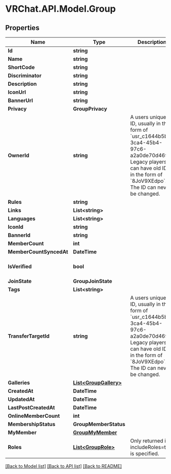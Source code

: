 # VRChat.API.Model.Group

## Properties

Name | Type | Description | Notes
------------ | ------------- | ------------- | -------------
**Id** | **string** |  | [optional] 
**Name** | **string** |  | [optional] 
**ShortCode** | **string** |  | [optional] 
**Discriminator** | **string** |  | [optional] 
**Description** | **string** |  | [optional] 
**IconUrl** | **string** |  | [optional] 
**BannerUrl** | **string** |  | [optional] 
**Privacy** | **GroupPrivacy** |  | [optional] 
**OwnerId** | **string** | A users unique ID, usually in the form of &#x60;usr_c1644b5b-3ca4-45b4-97c6-a2a0de70d469&#x60;. Legacy players can have old IDs in the form of &#x60;8JoV9XEdpo&#x60;. The ID can never be changed. | [optional] 
**Rules** | **string** |  | [optional] 
**Links** | **List&lt;string&gt;** |  | [optional] 
**Languages** | **List&lt;string&gt;** |  | [optional] 
**IconId** | **string** |  | [optional] 
**BannerId** | **string** |  | [optional] 
**MemberCount** | **int** |  | [optional] 
**MemberCountSyncedAt** | **DateTime** |  | [optional] 
**IsVerified** | **bool** |  | [optional] [default to false]
**JoinState** | **GroupJoinState** |  | [optional] 
**Tags** | **List&lt;string&gt;** |   | [optional] 
**TransferTargetId** | **string** | A users unique ID, usually in the form of &#x60;usr_c1644b5b-3ca4-45b4-97c6-a2a0de70d469&#x60;. Legacy players can have old IDs in the form of &#x60;8JoV9XEdpo&#x60;. The ID can never be changed. | [optional] 
**Galleries** | [**List&lt;GroupGallery&gt;**](GroupGallery.md) |   | [optional] 
**CreatedAt** | **DateTime** |  | [optional] 
**UpdatedAt** | **DateTime** |  | [optional] 
**LastPostCreatedAt** | **DateTime** |  | [optional] 
**OnlineMemberCount** | **int** |  | [optional] 
**MembershipStatus** | **GroupMemberStatus** |  | [optional] 
**MyMember** | [**GroupMyMember**](GroupMyMember.md) |  | [optional] 
**Roles** | [**List&lt;GroupRole&gt;**](GroupRole.md) | Only returned if ?includeRoles&#x3D;true is specified. | [optional] 

[[Back to Model list]](../README.md#documentation-for-models) [[Back to API list]](../README.md#documentation-for-api-endpoints) [[Back to README]](../README.md)

